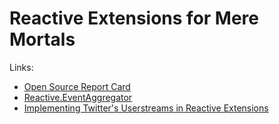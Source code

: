 Reactive Extensions for Mere Mortals
==========

Links:

 - [Open Source Report Card](http://osrc.dfm.io/)
 - [Reactive.EventAggregator](https://github.com/shiftkey/Reactive.EventAggregator)
 - [Implementing Twitter's Userstreams in Reactive Extensions](https://github.com/nickhodge/BoxKite.Twitter/blob/master/src/BoxKite.Twitter/UserStream.cs)